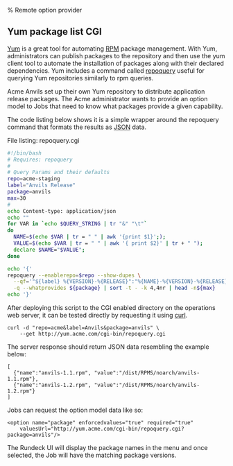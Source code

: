 % Remote option provider

## Yum package list CGI

[Yum] is a great tool for automating [RPM] package management. With Yum,
administrators can publish packages to the repository and then use the
yum client tool to automate the installation of packages along with
their declared dependencies. Yum includes a command
called [repoquery] useful for
querying Yum repositories similarly to rpm queries.

Acme Anvils set up their own Yum repository to distribute application release
packages. The Acme administrator wants to provide an option model to Jobs that
need to know what packages provide a given capability.

The code listing below shows it is a simple wrapper around the
repoquery command that formats the results as [JSON] data.

File listing: repoquery.cgi
    
~~~~~~~~ {.bash .numberLines}    
#!/bin/bash
# Requires: repoquery
# 
# Query Params and their defaults
repo=acme-staging
label="Anvils Release"
package=anvils
max=30
#
echo Content-type: application/json
echo ""
for VAR in `echo $QUERY_STRING | tr "&" "\t"`
do
  NAME=$(echo $VAR | tr = " " | awk '{print $1}';);
  VALUE=$(echo $VAR | tr = " " | awk '{ print $2}' | tr + " ");
  declare $NAME="$VALUE";
done

echo '{'
repoquery --enablerepo=$repo --show-dupes \
  --qf='"${label} %{VERSION}-%{RELEASE}":"%{NAME}-%{VERSION}-%{RELEASE}",' \
  -q --whatprovides ${package} | sort -t - -k 4,4nr | head -n${max}
echo '}'
~~~~~~~~

After deploying this script to the CGI enabled directory on the
operations web server, it can be tested directly by requesting it using [curl].

~~~~~~~~ {.bash}
curl -d "repo=acme&label=Anvils&package=anvils" \
    --get http://yum.acme.com/cgi-bin/repoquery.cgi
~~~~~~~~

The server response should return JSON data resembling the example below:

~~~~~~~~ {.json}
[ 
  {"name":"anvils-1.1.rpm", "value":"/dist/RPMS/noarch/anvils-1.1.rpm"}, 
  {"name":"anvils-1.2.rpm", "value":"/dist/RPMS/noarch/anvils-1.2.rpm"} 
]
~~~~~~~~
    
Jobs can request the option model data like so:

~~~~~~~~ {.xml}
<option name="package" enforcedvalues="true" required="true"
    valuesUrl="http://yum.acme.com/cgi-bin/repoquery.cgi?package=anvils"/> 
~~~~~~~~

The Rundeck UI will display the package names in the menu and once
selected, the Job will have the matching package versions.
 



[Yum]: http://yum.baseurl.org/
[RPM]: http://www.rpm.org/
[curl]: http://linux.die.net/man/1/curl
[repoquery]: http://linux.die.net/man/1/repoquery
[json]: http://www.json.org
